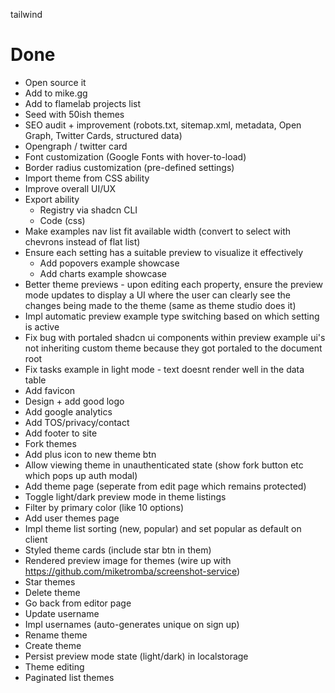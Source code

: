 tailwind

# Done
- Open source it
- Add to mike.gg
- Add to flamelab projects list
- Seed with 50ish themes
- SEO audit + improvement (robots.txt, sitemap.xml, metadata, Open Graph, Twitter Cards, structured data)
- Opengraph / twitter card
- Font customization (Google Fonts with hover-to-load)
- Border radius customization (pre-defined settings)
- Import theme from CSS ability
- Improve overall UI/UX
- Export ability
    - Registry via shadcn CLI
    - Code (css)
- Make examples nav list fit available width (convert to select with chevrons instead of flat list)
- Ensure each setting has a suitable preview to visualize it effectively
    - Add popovers example showcase
    - Add charts example showcase
- Better theme previews - upon editing each property, ensure the preview mode updates to display a UI where the user can clearly see the changes being made to the theme (same as theme studio does it)
- Impl automatic preview example type switching based on which setting is active
- Fix bug with portaled shadcn ui components within preview example ui's not inheriting custom theme because they got portaled to the document root
- Fix tasks example in light mode - text doesnt render well in the data table
- Add favicon
- Design + add good logo
- Add google analytics
- Add TOS/privacy/contact
- Add footer to site
- Fork themes
- Add plus icon to new theme btn
- Allow viewing theme in unauthenticated state (show fork button etc which pops up auth modal)
- Add theme page (seperate from edit page which remains protected)
- Toggle light/dark preview mode in theme listings
- Filter by primary color (like 10 options)
- Add user themes page
- Impl theme list sorting (new, popular) and set popular as default on client
- Styled theme cards (include star btn in them)
- Rendered preview image for themes (wire up with https://github.com/miketromba/screenshot-service)
- Star themes
- Delete theme
- Go back from editor page
- Update username
- Impl usernames (auto-generates unique on sign up)
- Rename theme
- Create theme
- Persist preview mode state (light/dark) in localstorage
- Theme editing
- Paginated list themes
